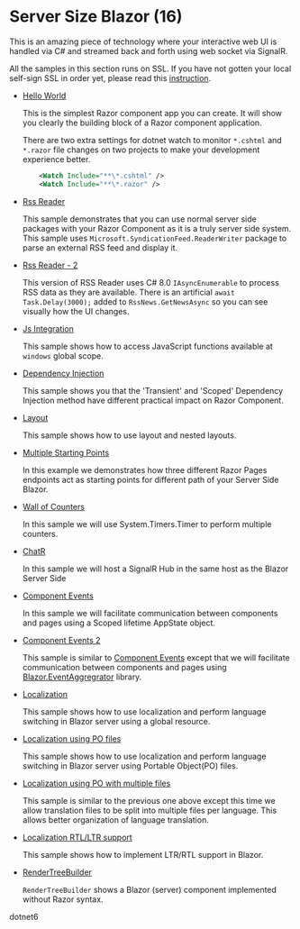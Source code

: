 # Server Size Blazor (16)

This is an amazing piece of technology where your interactive web UI is handled via C# and streamed back and forth using web socket via SignalR.

All the samples in this section runs on SSL. If you have not gotten your local self-sign SSL in order yet, please read this [instruction](https://www.hanselman.com/blog/DevelopingLocallyWithASPNETCoreUnderHTTPSSSLAndSelfSignedCerts.aspx).

  * [Hello World](HelloWorld)

    This is the simplest Razor component app you can create. It will show you clearly the building block of a Razor component application.

    There are two extra settings for dotnet watch to monitor `*.cshtml` and `*.razor` file changes on two projects to make your development experience better.

    ``` xml
        <Watch Include="**\*.cshtml" />
        <Watch Include="**\*.razor" />
    ```

  * [Rss Reader](RssReader)

    This sample demonstrates that you can use normal server side packages with your Razor Component as it is a truly server side system. This sample uses `Microsoft.SyndicationFeed.ReaderWriter` package to parse an external RSS feed and display it.

  * [Rss Reader - 2](RssReader-2)
    
    This version of RSS Reader uses C# 8.0 `IAsyncEnumerable` to process RSS data as they are available. There is an artificial `await Task.Delay(3000);` added to `RssNews.GetNewsAsync` so you can see visually how the UI changes.

  * [Js Integration](JsIntegration)

    This sample shows how to access JavaScript functions available at `windows` global scope.

  * [Dependency Injection](DependencyInjection)

    This sample shows you that the 'Transient' and 'Scoped' Dependency Injection method have different practical impact on Razor Component.

  * [Layout](Layout)

    This sample shows how to use layout and nested layouts.

  * [Multiple Starting Points](StartingVariation)

    In this example we demonstrates how three different Razor Pages endpoints act as starting points for different path of your Server Side Blazor.

  * [Wall of Counters](WallOfCounters)

    In this sample we will use System.Timers.Timer to perform multiple counters. 
  
  * [ChatR](ChatR)

    In this sample we will host a SignalR Hub in the same host as the Blazor Server Side

  * [Component Events](ComponentEvents)

    In this sample we will facilitate communication between components and pages using a Scoped lifetime AppState object. 
 
  * [Component Events 2](ComponentEvents-2)

    This sample is similar to [Component Events](ComponentEvents) except that we will facilitate communication between components and pages using [Blazor.EventAggregrator](https://github.com/mikoskinen/Blazor.EventAggregator)  library.

  * [Localization](Localization)

    This sample shows how to use localization and perform language switching in Blazor server using a global resource.

  * [Localization using PO files](Localization-2)

    This sample shows how to use localization and perform language switching in Blazor server using Portable Object(PO) files.

  * [Localization using PO with multiple files](Localization-3)

    This sample is similar to the previous one above except this time we allow translation files to be split into multiple files per language. This allows better organization of language translation.

  * [Localization RTL/LTR support](Localization-4)

    This sample shows how to implement LTR/RTL support in Blazor.

  * [RenderTreeBuilder](RenderTreeBuilder)

    `RenderTreeBuilder` shows a Blazor (server) component implemented without Razor syntax.


dotnet6